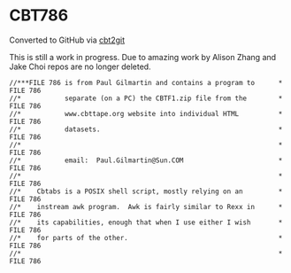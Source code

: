 # CBT786
Converted to GitHub via [cbt2git](https://github.com/wizardofzos/cbt2git)

This is still a work in progress. 
Due to amazing work by Alison Zhang and Jake Choi repos are no longer deleted.

```
//***FILE 786 is from Paul Gilmartin and contains a program to      *   FILE 786
//*           separate (on a PC) the CBTF1.zip file from the        *   FILE 786
//*           www.cbttape.org website into individual HTML          *   FILE 786
//*           datasets.                                             *   FILE 786
//*                                                                 *   FILE 786
//*           email:  Paul.Gilmartin@Sun.COM                        *   FILE 786
//*                                                                 *   FILE 786
//*    Cbtabs is a POSIX shell script, mostly relying on an         *   FILE 786
//*    instream awk program.  Awk is fairly similar to Rexx in      *   FILE 786
//*    its capabilities, enough that when I use either I wish       *   FILE 786
//*    for parts of the other.                                      *   FILE 786
//*                                                                 *   FILE 786
```
